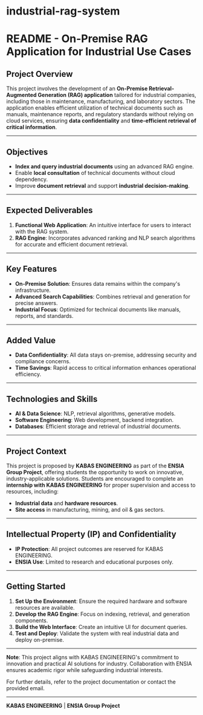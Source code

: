 # industrial-rag-system

# README - On-Premise RAG Application for Industrial Use Cases

## Project Overview
This project involves the development of an **On-Premise Retrieval-Augmented Generation (RAG) application** tailored for industrial companies, including those in maintenance, manufacturing, and laboratory sectors. The application enables efficient utilization of technical documents such as manuals, maintenance reports, and regulatory standards without relying on cloud services, ensuring **data confidentiality** and **time-efficient retrieval of critical information**.

---

## Objectives
- **Index and query industrial documents** using an advanced RAG engine.  
- Enable **local consultation** of technical documents without cloud dependency.  
- Improve **document retrieval** and support **industrial decision-making**.  

---

## Expected Deliverables
1. **Functional Web Application**: An intuitive interface for users to interact with the RAG system.  
2. **RAG Engine**: Incorporates advanced ranking and NLP search algorithms for accurate and efficient document retrieval.  

---

## Key Features
- **On-Premise Solution**: Ensures data remains within the company's infrastructure.  
- **Advanced Search Capabilities**: Combines retrieval and generation for precise answers.  
- **Industrial Focus**: Optimized for technical documents like manuals, reports, and standards.  

---

## Added Value
- **Data Confidentiality**: All data stays on-premise, addressing security and compliance concerns.  
- **Time Savings**: Rapid access to critical information enhances operational efficiency.  

---

## Technologies and Skills
- **AI & Data Science**: NLP, retrieval algorithms, generative models.  
- **Software Engineering**: Web development, backend integration.  
- **Databases**: Efficient storage and retrieval of industrial documents.  

---

## Project Context
This project is proposed by **KABAS ENGINEERING** as part of the **ENSIA Group Project**, offering students the opportunity to work on innovative, industry-applicable solutions. Students are encouraged to complete an **internship with KABAS ENGINEERING** for proper supervision and access to resources, including:  
- **Industrial data** and **hardware resources**.  
- **Site access** in manufacturing, mining, and oil & gas sectors.  

---

## Intellectual Property (IP) and Confidentiality
- **IP Protection**: All project outcomes are reserved for KABAS ENGINEERING.  
- **ENSIA Use**: Limited to research and educational purposes only.  

---



## Getting Started
1. **Set Up the Environment**: Ensure the required hardware and software resources are available.  
2. **Develop the RAG Engine**: Focus on indexing, retrieval, and generation components.  
3. **Build the Web Interface**: Create an intuitive UI for document queries.  
4. **Test and Deploy**: Validate the system with real industrial data and deploy on-premise.  

---

**Note**: This project aligns with KABAS ENGINEERING's commitment to innovation and practical AI solutions for industry. Collaboration with ENSIA ensures academic rigor while safeguarding industrial interests.  

For further details, refer to the project documentation or contact the provided email.  

---  
**KABAS ENGINEERING** | **ENSIA Group Project**
